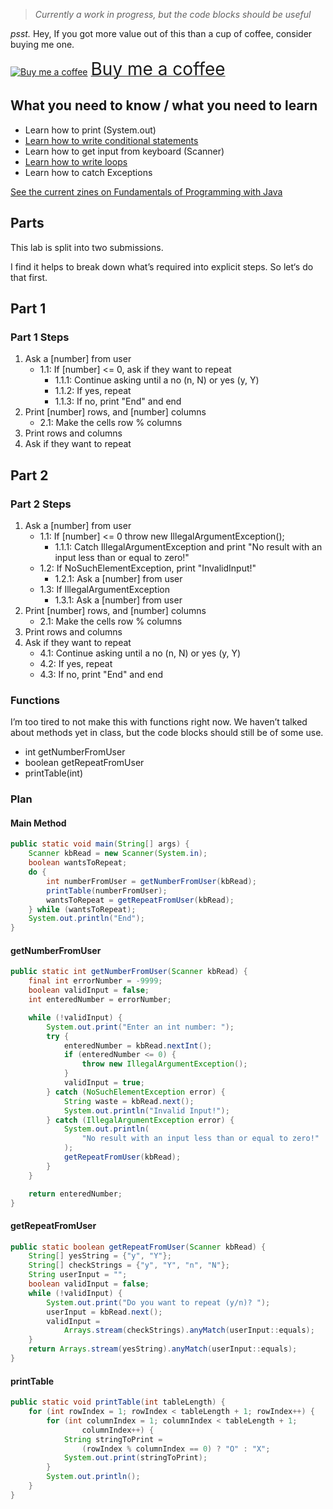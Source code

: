 > *Currently a work in progress, but the code blocks should be useful*

*psst.* Hey, If you got more value out of this than a cup of coffee, consider buying me one.  

<a class="bmc-button" target="_blank" href="https://www.buymeacoffee.com/lukasmurdock"><img src="https://cdn.buymeacoffee.com/buttons/bmc-new-btn-logo.svg" alt="Buy me a coffee"><span style="margin-left:5px;font-size:28px !important;">Buy me a coffee</span></a>

## What you need to know / what you need to learn
- Learn how to print (System.out)
- [Learn how to write conditional statements](https://github.com/LukasMurdock/cse-174/blob/main/zines/conditional-statements.png)
- Learn how to get input from keyboard (Scanner)
- [Learn how to write loops](https://github.com/LukasMurdock/cse-174/blob/main/zines/loops.png)
- Learn how to catch Exceptions

[See the current zines on Fundamentals of Programming with Java](https://github.com/LukasMurdock/cse-174/blob/main/zines.md)

## Parts

This lab is split into two submissions.

I find it helps to break down what’s required into explicit steps. So let‘s do that first.

## Part 1
### Part 1 Steps
1. Ask a [number] from user
    - 1.1: If [number] <= 0, ask if they want to repeat
        - 1.1.1: Continue asking until a no (n, N) or yes (y, Y)
        - 1.1.2: If yes, repeat
        - 1.1.3: If no, print "End" and end
2. Print [number] rows, and [number] columns
    - 2.1: Make the cells row % columns
3. Print rows and columns
4. Ask if they want to repeat

## Part 2
### Part 2 Steps
1. Ask a [number] from user
    - 1.1: If [number] <= 0 throw new IllegalArgumentException();
        - 1.1.1: Catch IllegalArgumentException and print "No result with an input less than or equal to zero!"
    - 1.2: If NoSuchElementException, print "InvalidInput!"
        - 1.2.1: Ask a [number] from user
    - 1.3: If IllegalArgumentException
        - 1.3.1: Ask a [number] from user
2. Print [number] rows, and [number] columns
    - 2.1: Make the cells row % columns
3. Print rows and columns
4. Ask if they want to repeat
    - 4.1: Continue asking until a no (n, N) or yes (y, Y)
    - 4.2: If yes, repeat
    - 4.3: If no, print "End" and end

### Functions
I’m too tired to not make this with functions right now. We haven’t talked about methods yet in class, but the code blocks should still be of some use.
- int getNumberFromUser
- boolean getRepeatFromUser
- printTable(int)

### Plan

#### Main Method
```java
public static void main(String[] args) {
    Scanner kbRead = new Scanner(System.in);
    boolean wantsToRepeat;
    do {
        int numberFromUser = getNumberFromUser(kbRead);
        printTable(numberFromUser);
        wantsToRepeat = getRepeatFromUser(kbRead);
    } while (wantsToRepeat);
    System.out.println("End");
}
```

#### getNumberFromUser
```java
public static int getNumberFromUser(Scanner kbRead) {
    final int errorNumber = -9999;
    boolean validInput = false;
    int enteredNumber = errorNumber;

    while (!validInput) {
        System.out.print("Enter an int number: ");
        try {
            enteredNumber = kbRead.nextInt();
            if (enteredNumber <= 0) {
                throw new IllegalArgumentException();
            }
            validInput = true;
        } catch (NoSuchElementException error) {
            String waste = kbRead.next();
            System.out.println("Invalid Input!");
        } catch (IllegalArgumentException error) {
            System.out.println(
                "No result with an input less than or equal to zero!"
            );
            getRepeatFromUser(kbRead);
        }
    }

    return enteredNumber;
}
```

#### getRepeatFromUser
```java
public static boolean getRepeatFromUser(Scanner kbRead) {
    String[] yesString = {"y", "Y"};
    String[] checkStrings = {"y", "Y", "n", "N"};
    String userInput = "";
    boolean validInput = false;
    while (!validInput) {
        System.out.print("Do you want to repeat (y/n)? ");
        userInput = kbRead.next();
        validInput =
            Arrays.stream(checkStrings).anyMatch(userInput::equals);
    }
    return Arrays.stream(yesString).anyMatch(userInput::equals);
}
```

#### printTable
```java
public static void printTable(int tableLength) {
    for (int rowIndex = 1; rowIndex < tableLength + 1; rowIndex++) {
        for (int columnIndex = 1; columnIndex < tableLength + 1;
                columnIndex++) {
            String stringToPrint =
                (rowIndex % columnIndex == 0) ? "O" : "X";
            System.out.print(stringToPrint);
        }
        System.out.println();
    }
}
```